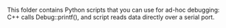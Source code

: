 This folder contains Python scripts that you can use for ad-hoc debugging: C++ calls Debug::printf(),
and script reads data directly over a serial port.
